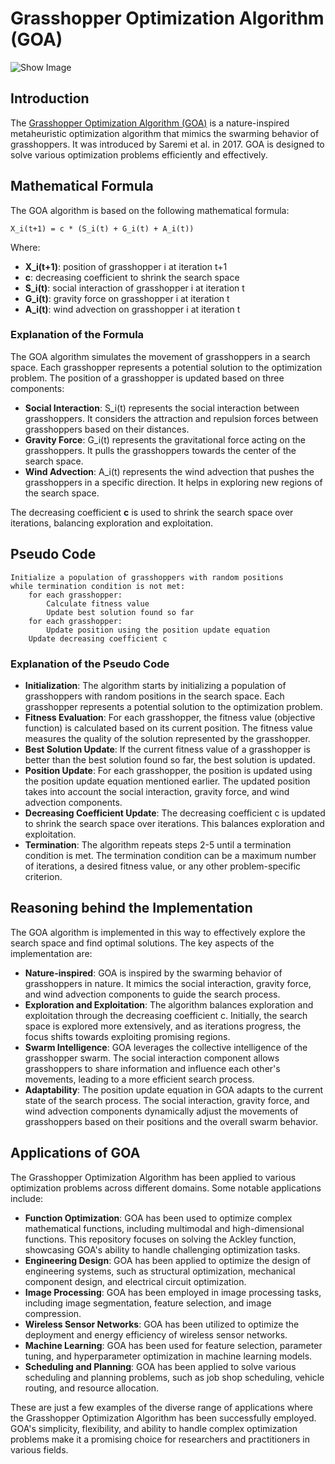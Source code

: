 # Grasshopper Optimization Algorithm (GOA)

![Show Image](https://gitlab.com/aminse/swarm-intelligence/-/raw/main/images/grasshopper.png?ref_type=heads)

## Introduction

The [Grasshopper Optimization Algorithm (GOA)](https://www.sciencedirect.com/science/article/abs/pii/S0965997816305646) is a nature-inspired metaheuristic optimization algorithm that mimics the swarming behavior of grasshoppers. It was introduced by Saremi et al. in 2017. GOA is designed to solve various optimization problems efficiently and effectively.

## Mathematical Formula

The GOA algorithm is based on the following mathematical formula:

```plaintext
X_i(t+1) = c * (S_i(t) + G_i(t) + A_i(t))
```

Where:
- **X_i(t+1)**: position of grasshopper i at iteration t+1
- **c**: decreasing coefficient to shrink the search space
- **S_i(t)**: social interaction of grasshopper i at iteration t
- **G_i(t)**: gravity force on grasshopper i at iteration t
- **A_i(t)**: wind advection on grasshopper i at iteration t

### Explanation of the Formula

The GOA algorithm simulates the movement of grasshoppers in a search space. Each grasshopper represents a potential solution to the optimization problem. The position of a grasshopper is updated based on three components:

- **Social Interaction**: S_i(t) represents the social interaction between grasshoppers. It considers the attraction and repulsion forces between grasshoppers based on their distances.
- **Gravity Force**: G_i(t) represents the gravitational force acting on the grasshoppers. It pulls the grasshoppers towards the center of the search space.
- **Wind Advection**: A_i(t) represents the wind advection that pushes the grasshoppers in a specific direction. It helps in exploring new regions of the search space.

The decreasing coefficient **c** is used to shrink the search space over iterations, balancing exploration and exploitation.

## Pseudo Code

```plaintext
Initialize a population of grasshoppers with random positions
while termination condition is not met:
    for each grasshopper:
        Calculate fitness value
        Update best solution found so far
    for each grasshopper:
        Update position using the position update equation
    Update decreasing coefficient c
```

### Explanation of the Pseudo Code

- **Initialization**: The algorithm starts by initializing a population of grasshoppers with random positions in the search space. Each grasshopper represents a potential solution to the optimization problem.
- **Fitness Evaluation**: For each grasshopper, the fitness value (objective function) is calculated based on its current position. The fitness value measures the quality of the solution represented by the grasshopper.
- **Best Solution Update**: If the current fitness value of a grasshopper is better than the best solution found so far, the best solution is updated.
- **Position Update**: For each grasshopper, the position is updated using the position update equation mentioned earlier. The updated position takes into account the social interaction, gravity force, and wind advection components.
- **Decreasing Coefficient Update**: The decreasing coefficient c is updated to shrink the search space over iterations. This balances exploration and exploitation.
- **Termination**: The algorithm repeats steps 2-5 until a termination condition is met. The termination condition can be a maximum number of iterations, a desired fitness value, or any other problem-specific criterion.

## Reasoning behind the Implementation

The GOA algorithm is implemented in this way to effectively explore the search space and find optimal solutions. The key aspects of the implementation are:

- **Nature-inspired**: GOA is inspired by the swarming behavior of grasshoppers in nature. It mimics the social interaction, gravity force, and wind advection components to guide the search process.
- **Exploration and Exploitation**: The algorithm balances exploration and exploitation through the decreasing coefficient c. Initially, the search space is explored more extensively, and as iterations progress, the focus shifts towards exploiting promising regions.
- **Swarm Intelligence**: GOA leverages the collective intelligence of the grasshopper swarm. The social interaction component allows grasshoppers to share information and influence each other's movements, leading to a more efficient search process.
- **Adaptability**: The position update equation in GOA adapts to the current state of the search process. The social interaction, gravity force, and wind advection components dynamically adjust the movements of grasshoppers based on their positions and the overall swarm behavior.

## Applications of GOA

The Grasshopper Optimization Algorithm has been applied to various optimization problems across different domains. Some notable applications include:

- **Function Optimization**: GOA has been used to optimize complex mathematical functions, including multimodal and high-dimensional functions. This repository focuses on solving the Ackley function, showcasing GOA's ability to handle challenging optimization tasks.
- **Engineering Design**: GOA has been applied to optimize the design of engineering systems, such as structural optimization, mechanical component design, and electrical circuit optimization.
- **Image Processing**: GOA has been employed in image processing tasks, including image segmentation, feature selection, and image compression.
- **Wireless Sensor Networks**: GOA has been utilized to optimize the deployment and energy efficiency of wireless sensor networks.
- **Machine Learning**: GOA has been used for feature selection, parameter tuning, and hyperparameter optimization in machine learning models.
- **Scheduling and Planning**: GOA has been applied to solve various scheduling and planning problems, such as job shop scheduling, vehicle routing, and resource allocation.

These are just a few examples of the diverse range of applications where the Grasshopper Optimization Algorithm has been successfully employed. GOA's simplicity, flexibility, and ability to handle complex optimization problems make it a promising choice for researchers and practitioners in various fields.